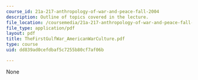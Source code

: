 ```yaml
---
course_id: 21a-217-anthropology-of-war-and-peace-fall-2004
description: Outline of topics covered in the lecture.
file_location: /coursemedia/21a-217-anthropology-of-war-and-peace-fall-2004/dd839ad0cefdbaf5c7255b80cf7af06b_TheFirstGulfWar_AmericanWarCulture.pdf
file_type: application/pdf
layout: pdf
title: TheFirstGulfWar_AmericanWarCulture.pdf
type: course
uid: dd839ad0cefdbaf5c7255b80cf7af06b

---
```

None